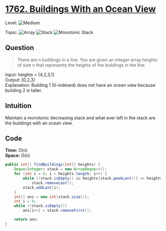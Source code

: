 # [1762. Buildings With an Ocean View](https://leetcode.com/problems/buildings-with-an-ocean-view/)

Level: ![Medium](https://img.shields.io/badge/-Medium-ff8000)

Topic: ![Array](https://img.shields.io/badge/-Array-66b3ff) ![Stack](https://img.shields.io/badge/-Stack-3399ff) ![Monotonic Stack](https://img.shields.io/badge/-Monotonic_Stack-661aff)

## Question

> There are n buildings in a line. You are given an integer array heights of size n that represents the heights of the buildings in the line.

Input: heights = [4,2,3,1]\
Output: [0,2,3]\
Explanation: Building 1 (0-indexed) does not have an ocean view because building 2 is taller.

## Intuition

Maintain a monotonic decreasing stack and what ever left in the stack are the buildings with an ocean view.

## Code

**Time:** O(n)\
**Space:** O(n)

```java
public int[] findBuildings(int[] heights) {
    Deque<Integer> stack = new ArrayDeque<>();
    for (int i = 0; i < heights.length; i++) {
        while (!stack.isEmpty() && heights[stack.peekLast()] <= heights[i])
            stack.removeLast();
        stack.addLast(i);
    }
    int[] ans = new int[stack.size()];
    int i = 0;
    while (!stack.isEmpty())
        ans[i++] = stack.removeFirst();

    return ans;
}
```
